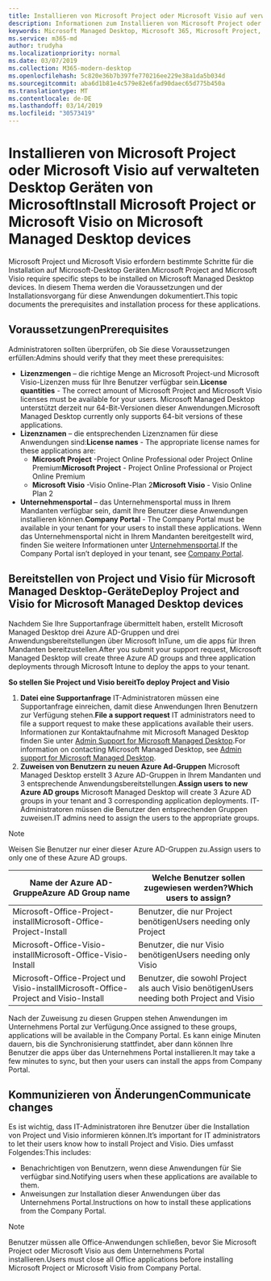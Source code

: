 ```yaml
---
title: Installieren von Microsoft Project oder Microsoft Visio auf verwalteten Desktop Geräten von Microsoft
description: Informationen zum Installieren von Microsoft Project oder Microsoft Visio auf Microsoft Managed Desktop-Geräten
keywords: Microsoft Managed Desktop, Microsoft 365, Microsoft Project, Microsoft Visio
ms.service: m365-md
author: trudyha
ms.localizationpriority: normal
ms.date: 03/07/2019
ms.collection: M365-modern-desktop
ms.openlocfilehash: 5c820e36b7b397fe770216ee229e38a1da5b034d
ms.sourcegitcommit: aba6d1b81e4c579e82e6fad90daec65d775b450a
ms.translationtype: MT
ms.contentlocale: de-DE
ms.lasthandoff: 03/14/2019
ms.locfileid: "30573419"
---
```

# <a name="install-microsoft-project-or-microsoft-visio-on-microsoft-managed-desktop-devices"></a><span data-ttu-id="9650c-104">Installieren von Microsoft Project oder Microsoft Visio auf verwalteten Desktop Geräten von Microsoft</span><span class="sxs-lookup"><span data-stu-id="9650c-104">Install Microsoft Project or Microsoft Visio on Microsoft Managed Desktop devices</span></span>

<span data-ttu-id="9650c-105">Microsoft Project und Microsoft Visio erfordern bestimmte Schritte für die Installation auf Microsoft-Desktop Geräten.</span><span class="sxs-lookup"><span data-stu-id="9650c-105">Microsoft Project and Microsoft Visio require specific steps to be installed on Microsoft Managed Desktop devices.</span></span> <span data-ttu-id="9650c-106">In diesem Thema werden die Voraussetzungen und der Installationsvorgang für diese Anwendungen dokumentiert.</span><span class="sxs-lookup"><span data-stu-id="9650c-106">This topic documents the prerequisites and installation process for these applications.</span></span>

## <a name="prerequisites"></a><span data-ttu-id="9650c-107">Voraussetzungen</span><span class="sxs-lookup"><span data-stu-id="9650c-107">Prerequisites</span></span>

<span data-ttu-id="9650c-108">Administratoren sollten überprüfen, ob Sie diese Voraussetzungen erfüllen:</span><span class="sxs-lookup"><span data-stu-id="9650c-108">Admins should verify that they meet these prerequisites:</span></span>
- <span data-ttu-id="9650c-109">**Lizenzmengen** – die richtige Menge an Microsoft Project-und Microsoft Visio-Lizenzen muss für Ihre Benutzer verfügbar sein.</span><span class="sxs-lookup"><span data-stu-id="9650c-109">**License quantities** - The correct amount of Microsoft Project and Microsoft Visio licenses must be available for your users.</span></span> <span data-ttu-id="9650c-110">Microsoft Managed Desktop unterstützt derzeit nur 64-Bit-Versionen dieser Anwendungen.</span><span class="sxs-lookup"><span data-stu-id="9650c-110">Microsoft Managed Desktop currently only supports 64-bit versions of these applications.</span></span> 
- <span data-ttu-id="9650c-111">**Lizenznamen** – die entsprechenden Lizenznamen für diese Anwendungen sind:</span><span class="sxs-lookup"><span data-stu-id="9650c-111">**License names** - The appropriate license names for these applications are:</span></span>
    - <span data-ttu-id="9650c-112">**Microsoft Project** -Project Online Professional oder Project Online Premium</span><span class="sxs-lookup"><span data-stu-id="9650c-112">**Microsoft Project** - Project Online Professional or Project Online Premium</span></span>
    - <span data-ttu-id="9650c-113">**Microsoft Visio** -Visio Online-Plan 2</span><span class="sxs-lookup"><span data-stu-id="9650c-113">**Microsoft Visio** - Visio Online Plan 2</span></span>
- <span data-ttu-id="9650c-114">**Unternehmensportal** – das Unternehmensportal muss in Ihrem Mandanten verfügbar sein, damit Ihre Benutzer diese Anwendungen installieren können.</span><span class="sxs-lookup"><span data-stu-id="9650c-114">**Company Portal** -  The Company Portal must be available in your tenant for your users to install these applications.</span></span> <span data-ttu-id="9650c-115">Wenn das Unternehmensportal nicht in Ihrem Mandanten bereitgestellt wird, finden Sie weitere Informationen unter [Unternehmensportal](company-portal.md).</span><span class="sxs-lookup"><span data-stu-id="9650c-115">If the Company Portal isn’t deployed in your tenant, see [Company Portal](company-portal.md).</span></span>

## <a name="deploy-project-and-visio-for-microsoft-managed-desktop-devices"></a><span data-ttu-id="9650c-116">Bereitstellen von Project und Visio für Microsoft Managed Desktop-Geräte</span><span class="sxs-lookup"><span data-stu-id="9650c-116">Deploy Project and Visio for Microsoft Managed Desktop devices</span></span>
<span data-ttu-id="9650c-117">Nachdem Sie Ihre Supportanfrage übermittelt haben, erstellt Microsoft Managed Desktop drei Azure AD-Gruppen und drei Anwendungsbereitstellungen über Microsoft InTune, um die apps für Ihren Mandanten bereitzustellen.</span><span class="sxs-lookup"><span data-stu-id="9650c-117">After you submit your support request, Microsoft Managed Desktop will create three Azure AD groups and three application deployments through Microsoft Intune to deploy the apps to your tenant.</span></span>  

<span data-ttu-id="9650c-118">**So stellen Sie Project und Visio bereit**</span><span class="sxs-lookup"><span data-stu-id="9650c-118">**To deploy Project and Visio**</span></span>
1. <span data-ttu-id="9650c-119">**Datei eine Supportanfrage** IT-Administratoren müssen eine Supportanfrage einreichen, damit diese Anwendungen Ihren Benutzern zur Verfügung stehen.</span><span class="sxs-lookup"><span data-stu-id="9650c-119">**File a support request** IT administrators need to file a support request to make these applications available their users.</span></span> <span data-ttu-id="9650c-120">Informationen zur Kontaktaufnahme mit Microsoft Managed Desktop finden Sie unter [Admin Support for Microsoft Managed Desktop](../working-with-managed-desktop/admin-support.md).</span><span class="sxs-lookup"><span data-stu-id="9650c-120">For information on contacting Microsoft Managed Desktop, see [Admin support for Microsoft Managed Desktop](../working-with-managed-desktop/admin-support.md).</span></span>
2. <span data-ttu-id="9650c-121">**Zuweisen von Benutzern zu neuen Azure Ad-Gruppen** Microsoft Managed Desktop erstellt 3 Azure AD-Gruppen in Ihrem Mandanten und 3 entsprechende Anwendungsbereitstellungen.</span><span class="sxs-lookup"><span data-stu-id="9650c-121">**Assign users to new Azure AD groups** Microsoft Managed Desktop will create 3 Azure AD groups in your tenant and 3 corresponding application deployments.</span></span> <span data-ttu-id="9650c-122">IT-Administratoren müssen die Benutzer den entsprechenden Gruppen zuweisen.</span><span class="sxs-lookup"><span data-stu-id="9650c-122">IT admins need to assign the users to the appropriate groups.</span></span>

>[!NOTE]
><span data-ttu-id="9650c-123">Weisen Sie Benutzer nur einer dieser Azure AD-Gruppen zu.</span><span class="sxs-lookup"><span data-stu-id="9650c-123">Assign users to only one of these Azure AD groups.</span></span> 

<span data-ttu-id="9650c-124">Name der Azure AD-Gruppe</span><span class="sxs-lookup"><span data-stu-id="9650c-124">Azure AD Group name</span></span> | <span data-ttu-id="9650c-125">Welche Benutzer sollen zugewiesen werden?</span><span class="sxs-lookup"><span data-stu-id="9650c-125">Which users to assign?</span></span>   
 --- | ---
<span data-ttu-id="9650c-126">Microsoft-Office-Project-install</span><span class="sxs-lookup"><span data-stu-id="9650c-126">Microsoft-Office-Project-Install</span></span> | <span data-ttu-id="9650c-127">Benutzer, die nur Project benötigen</span><span class="sxs-lookup"><span data-stu-id="9650c-127">Users needing only Project</span></span>
<span data-ttu-id="9650c-128">Microsoft-Office-Visio-install</span><span class="sxs-lookup"><span data-stu-id="9650c-128">Microsoft-Office-Visio-Install</span></span> | <span data-ttu-id="9650c-129">Benutzer, die nur Visio benötigen</span><span class="sxs-lookup"><span data-stu-id="9650c-129">Users needing only Visio</span></span>
<span data-ttu-id="9650c-130">Microsoft-Office-Project und Visio-install</span><span class="sxs-lookup"><span data-stu-id="9650c-130">Microsoft-Office-Project and Visio-Install</span></span> | <span data-ttu-id="9650c-131">Benutzer, die sowohl Project als auch Visio benötigen</span><span class="sxs-lookup"><span data-stu-id="9650c-131">Users needing both Project and Visio</span></span>

<span data-ttu-id="9650c-132">Nach der Zuweisung zu diesen Gruppen stehen Anwendungen im Unternehmens Portal zur Verfügung.</span><span class="sxs-lookup"><span data-stu-id="9650c-132">Once assigned to these groups, applications will be available in the Company Portal.</span></span> <span data-ttu-id="9650c-133">Es kann einige Minuten dauern, bis die Synchronisierung stattfindet, aber dann können Ihre Benutzer die apps über das Unternehmens Portal installieren.</span><span class="sxs-lookup"><span data-stu-id="9650c-133">It may take a few minutes to sync, but then your users can install the apps from Company Portal.</span></span> 

## <a name="communicate-changes"></a><span data-ttu-id="9650c-134">Kommunizieren von Änderungen</span><span class="sxs-lookup"><span data-stu-id="9650c-134">Communicate changes</span></span>
<span data-ttu-id="9650c-135">Es ist wichtig, dass IT-Administratoren ihre Benutzer über die Installation von Project und Visio informieren können.</span><span class="sxs-lookup"><span data-stu-id="9650c-135">It’s important for IT administrators to let their users know how to install Project and Visio.</span></span> <span data-ttu-id="9650c-136">Dies umfasst Folgendes:</span><span class="sxs-lookup"><span data-stu-id="9650c-136">This includes:</span></span> 
- <span data-ttu-id="9650c-137">Benachrichtigen von Benutzern, wenn diese Anwendungen für Sie verfügbar sind.</span><span class="sxs-lookup"><span data-stu-id="9650c-137">Notifying users when these applications are available to them.</span></span> 
- <span data-ttu-id="9650c-138">Anweisungen zur Installation dieser Anwendungen über das Unternehmens Portal.</span><span class="sxs-lookup"><span data-stu-id="9650c-138">Instructions on how to install these applications from the Company Portal.</span></span>

>[!NOTE]
><span data-ttu-id="9650c-139">Benutzer müssen alle Office-Anwendungen schließen, bevor Sie Microsoft Project oder Microsoft Visio aus dem Unternehmens Portal installieren.</span><span class="sxs-lookup"><span data-stu-id="9650c-139">Users must close all Office applications before installing Microsoft Project or Microsoft Visio from Company Portal.</span></span> 
